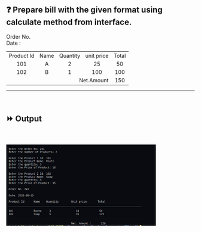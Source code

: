 ## :question: Prepare bill with the given format using calculate method from interface.

Order No.<br>
Date :<br>

<table align="center">
    <tr >
        <td align="center">Product Id</td>
        <td align="center">Name</td>
        <td align="center">Quantity</td>
        <td align="center">unit price</td>
        <td align="center">Total</td>
    </tr>
    <tr>
        <td align="center">101</td>
        <td align="center">A</td>
        <td align="center">2</td>
        <td align="center">25</td>
        <td align="center">50</td>
    </tr>
    <tr>
        <td align="center">102</td>
        <td align="center">B</td>
        <td align="center">1</td>
        <td align="center">100</td>
        <td align="center">100</td>
    </tr>
    <tr>
        <td align="right" colspan="4">Net.Amount</td>
        <td align="center">150</td>
    </tr>
</table>

___
<br>

## :fast_forward: Output

<br>

<img src="../../Image/co3pg7op1.png" width="400"></img><br>